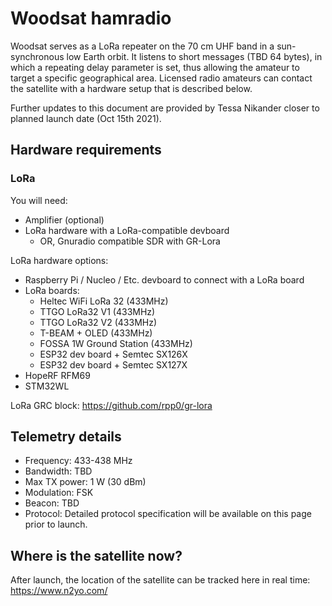 # Woodsat hamradio

Woodsat serves as a LoRa repeater on the 70 cm UHF band in a sun-synchronous low Earth orbit. It listens to short messages (TBD 64 bytes), in which a repeating delay parameter is set, thus allowing the amateur to target a specific geographical area.
Licensed radio amateurs can contact the satellite with a hardware setup that is described below.

Further updates to this document are provided by Tessa Nikander closer to planned launch date (Oct 15th 2021).

## Hardware requirements

### LoRa

You will need:
* Amplifier (optional)
* LoRa hardware with a LoRa-compatible devboard
     * OR, Gnuradio compatible SDR with GR-Lora

LoRa hardware options:
* Raspberry Pi / Nucleo / Etc. devboard to connect with a LoRa board
* LoRa boards:
   * Heltec WiFi LoRa 32 (433MHz)
   * TTGO LoRa32 V1 (433MHz)
   * TTGO LoRa32 V2 (433MHz)
   * T-BEAM + OLED (433MHz)
   * FOSSA 1W Ground Station (433MHz)
   * ESP32 dev board + Semtec SX126X
   * ESP32 dev board + Semtec SX127X
* HopeRF RFM69
* STM32WL

LoRa GRC block: https://github.com/rpp0/gr-lora

## Telemetry details

* Frequency:      433-438 MHz
* Bandwidth:      TBD
* Max TX power:   1 W (30 dBm)
* Modulation:     FSK
* Beacon:         TBD
* Protocol:       Detailed protocol specification will be available on this page prior to launch.


## Where is the satellite now?

After launch, the location of the satellite can be tracked here in real time:
https://www.n2yo.com/
